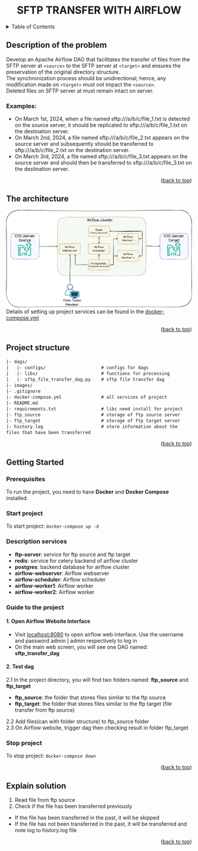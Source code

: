 <a name="readme-top"></a>
<!-- PROJECT TITLE -->
<div align="center">
<h1 align="center">SFTP TRANSFER WITH AIRFLOW</h1>
</div>

<!-- TABLE OF CONTENTS -->
<details>
  <summary>Table of Contents</summary>
  <ol>
    <li>
      <a href="#description-of-the-problem">Description of the problem</a>
      <ul>
        <li><a href="#examples">Examples</a></li>
      </ul>
    </li>
    <li>
        <a href="#the-architecture">The architecture</a>
    </li>
    <li>
        <a href="#project-structure">Project Structure</a>
    </li>
    <li>
        <a href="#getting-started">Getting Started</a>
        <ul>
        <li><a href="#prerequisites">Prerequisites</a></li>
        <li><a href="#start-project">Start project</a></li>
        <li><a href="#description-services">Description services</a></li>
        <li><a href="#guide-to-the-project">Guide to the project</a></li>
        <li><a href="#stop-project">Stop project</a></li>
      </ul>
    </li>
  </ol>
</details>

<!-- Description of the problem -->
## Description of the problem  
Develop an Apache Airflow DAG that facilitates the transfer of files from the SFTP server at `<source>` to the SFTP server at `<target>`
and ensures the preservation of the original directory structure.  
The synchronization process should be unidirectional; hence, any modification made on `<target>` must not impact the `<source>`.  
Deleted files on SFTP server at <source> must remain intact on <target> server.  

### Examples:  
* On March 1st, 2024, when a file named sftp://<source>/a/b/c/file_1.txt is detected on the source server, it should be replicated to sftp://<target>/a/b/c/file_1.txt on the destination server.  
* On March 2nd, 2024, a file named sftp://<source>/a/b/c/file_2.txt appears on the source server and subsequently should be transferred to sftp://<target>/a/b/c/file_2.txt on the destination server.  
* On March 3rd, 2024, a file named sftp://<source>/a/b/c/file_3.txt appears on the source server and should then be transferred to sftp://<target>/a/b/c/file_3.txt on the destination server.  

<p align="right">(<a href="#readme-top">back to top</a>)</p>

<!-- The architecture -->
## The architecture  
![The architecture of project](images/the-architecture.drawio.png)  
Details of setting up project services can be found in the [docker-compose.yml](docker-compose.yml)

<p align="right">(<a href="#readme-top">back to top</a>)</p>

<!-- Project structure --> 
## Project structure  
```
|- dags/
|   |- configs/                     # configs for dags
|   |- libs/                        # functions for processing
|   |- sftp_file_transfer_dag.py    # sftp file transfer dag
|- images/
|- .gitignore
|- docker-compose.yml               # all services of project
|- README.md
|- requirements.txt                 # libs need install for project
|- ftp_source                       # storage of ftp source server
|- ftp_target                       # storage of ftp target server
|- history.log                      # store information about the files that have been transferred
```

<p align="right">(<a href="#readme-top">back to top</a>)</p>

<!-- Getting Started -->  
## Getting Started  

### Prerequisites  
To run the project, you need to have **Docker** and **Docker Compose** installed.  

### Start project  
To start project: ```docker-compose up -d```  

### Description services  
- **ftp-server**: service for ftp source and ftp target  
- **redis**: service for celery backend of airflow cluster  
- **postgres**: backend database for airflow cluster  
- **airflow-webserver**: Airflow webserver  
- **airflow-scheduler**: Airflow scheduler  
- **airflow-worker1**: Airflow worker  
- **airflow-worker2**: Airflow worker  

### Guide to the project  
#### 1. Open Airflow Website Interface
- Visit [localhost:8080](http://localhost:8080) to open airflow web interface. Use the username and password admin | admin respectively to log in  
- On the main web screen, you will see one DAG named: **sftp_transfer_dag**  
#### 2. Test dag  
2.1 In the project directory, you will find two folders named: **ftp_source** and **ftp_target**  
- **ftp_source**: the folder that stores files similar to the ftp source  
- **ftp_target**: the folder that stores files similar to the ftp target (file transfer from ftp source)  

2.2 Add files(can with folder structure) to ftp_source folder  
2.3 On Airflow website, trigger dag then checking result in folder ftp_target  

### Stop project  
To stop project: ```docker-compose down```

<p align="right">(<a href="#readme-top">back to top</a>)</p>

<!-- Explain solution -->  
## Explain solution  
1. Read file from ftp source  
2. Check if the file has been transferred previously    
- If the file has been transferred in the past, it will be skipped  
- If the file has not been transferred in the past, it will be transferred and note log to history.log file  

<p align="right">(<a href="#readme-top">back to top</a>)</p>